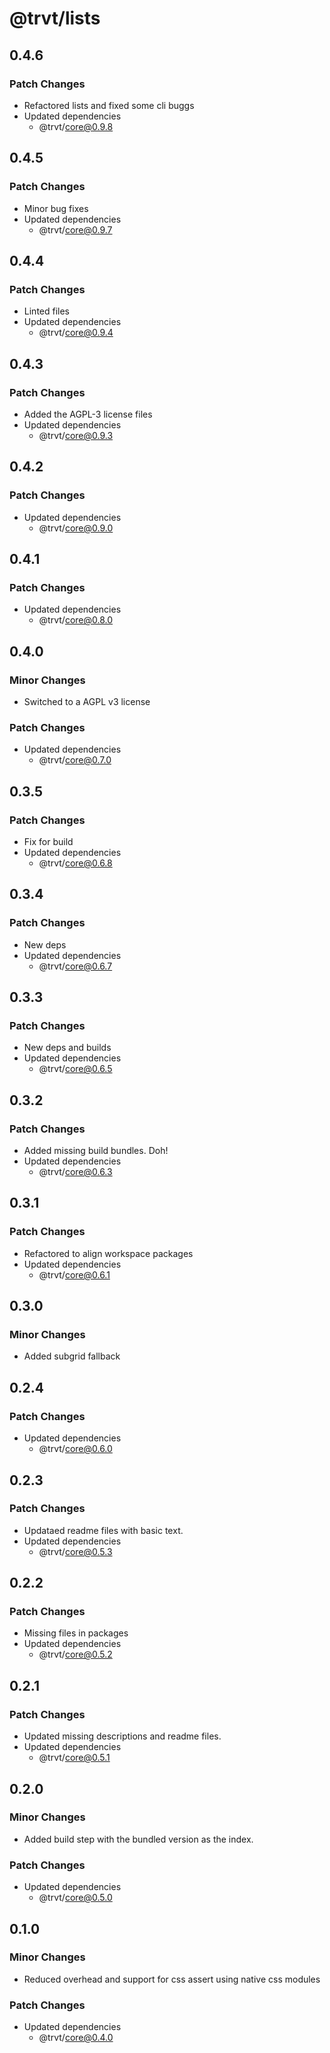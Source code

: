 # @trvt/lists

## 0.4.6

### Patch Changes

- Refactored lists and fixed some cli buggs
- Updated dependencies
  - @trvt/core@0.9.8

## 0.4.5

### Patch Changes

- Minor bug fixes
- Updated dependencies
  - @trvt/core@0.9.7

## 0.4.4

### Patch Changes

- Linted files
- Updated dependencies
  - @trvt/core@0.9.4

## 0.4.3

### Patch Changes

- Added the AGPL-3 license files
- Updated dependencies
  - @trvt/core@0.9.3

## 0.4.2

### Patch Changes

- Updated dependencies
  - @trvt/core@0.9.0

## 0.4.1

### Patch Changes

- Updated dependencies
  - @trvt/core@0.8.0

## 0.4.0

### Minor Changes

- Switched to a AGPL v3 license

### Patch Changes

- Updated dependencies
  - @trvt/core@0.7.0

## 0.3.5

### Patch Changes

- Fix for build
- Updated dependencies
  - @trvt/core@0.6.8

## 0.3.4

### Patch Changes

- New deps
- Updated dependencies
  - @trvt/core@0.6.7

## 0.3.3

### Patch Changes

- New deps and builds
- Updated dependencies
  - @trvt/core@0.6.5

## 0.3.2

### Patch Changes

- Added missing build bundles. Doh!
- Updated dependencies
  - @trvt/core@0.6.3

## 0.3.1

### Patch Changes

- Refactored to align workspace packages
- Updated dependencies
  - @trvt/core@0.6.1

## 0.3.0

### Minor Changes

- Added subgrid fallback

## 0.2.4

### Patch Changes

- Updated dependencies
  - @trvt/core@0.6.0

## 0.2.3

### Patch Changes

- Updataed readme files with basic text.
- Updated dependencies
  - @trvt/core@0.5.3

## 0.2.2

### Patch Changes

- Missing files in packages
- Updated dependencies
  - @trvt/core@0.5.2

## 0.2.1

### Patch Changes

- Updated missing descriptions and readme files.
- Updated dependencies
  - @trvt/core@0.5.1

## 0.2.0

### Minor Changes

- Added build step with the bundled version as the index.

### Patch Changes

- Updated dependencies
  - @trvt/core@0.5.0

## 0.1.0

### Minor Changes

- Reduced overhead and support for css assert using native css modules

### Patch Changes

- Updated dependencies
  - @trvt/core@0.4.0
